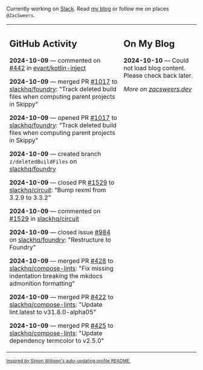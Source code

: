 Currently working on [Slack](https://slack.com/). Read [my blog](https://zacsweers.dev/) or follow me on places `@ZacSweers`.

<table><tr><td valign="top" width="60%">

## GitHub Activity
<!-- githubActivity starts -->
**2024-10-09** — commented on [#442](https://github.com/evant/kotlin-inject/pull/442#issuecomment-2403435866) in [evant/kotlin-inject](https://github.com/evant/kotlin-inject)

**2024-10-09** — merged PR [#1017](https://github.com/slackhq/foundry/pull/1017) to [slackhq/foundry](https://github.com/slackhq/foundry): "Track deleted build files when computing parent projects in Skippy"

**2024-10-09** — opened PR [#1017](https://github.com/slackhq/foundry/pull/1017) to [slackhq/foundry](https://github.com/slackhq/foundry): "Track deleted build files when computing parent projects in Skippy"

**2024-10-09** — created branch `z/deletedBuildFiles` on [slackhq/foundry](https://github.com/slackhq/foundry)

**2024-10-09** — closed PR [#1529](https://github.com/slackhq/circuit/pull/1529) to [slackhq/circuit](https://github.com/slackhq/circuit): "Bump rexml from 3.2.9 to 3.3.2"

**2024-10-09** — commented on [#1529](https://github.com/slackhq/circuit/pull/1529#issuecomment-2403135361) in [slackhq/circuit](https://github.com/slackhq/circuit)

**2024-10-09** — closed issue [#984](https://github.com/slackhq/foundry/issues/984) on [slackhq/foundry](https://github.com/slackhq/foundry): "Restructure to Foundry"

**2024-10-09** — merged PR [#428](https://github.com/slackhq/compose-lints/pull/428) to [slackhq/compose-lints](https://github.com/slackhq/compose-lints): "Fix missing indentation breaking the mkdocs admonition formatting"

**2024-10-09** — merged PR [#422](https://github.com/slackhq/compose-lints/pull/422) to [slackhq/compose-lints](https://github.com/slackhq/compose-lints): "Update lint.latest to v31.8.0-alpha05"

**2024-10-09** — merged PR [#425](https://github.com/slackhq/compose-lints/pull/425) to [slackhq/compose-lints](https://github.com/slackhq/compose-lints): "Update dependency termcolor to v2.5.0"
<!-- githubActivity ends -->
</td><td valign="top" width="40%">

## On My Blog
<!-- blog starts -->
**2024-10-10** — Could not load blog content. Please check back later.
<!-- blog ends -->
_More on [zacsweers.dev](https://zacsweers.dev/)_
</td></tr></table>

<sub><a href="https://simonwillison.net/2020/Jul/10/self-updating-profile-readme/">Inspired by Simon Willison's auto-updating profile README.</a></sub>